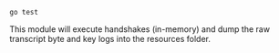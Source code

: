 ```
go test
```

This module will execute handshakes (in-memory) and dump the raw transcript byte and key logs into the resources folder.